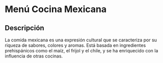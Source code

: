 # Menú Cocina Mexicana

## Descripción

La comida mexicana es una expresión cultural que se caracteriza por su riqueza de sabores, colores y aromas. Está basada en ingredientes prehispánicos como el maíz, el frijol y el chile, y se ha enriquecido con la influencia de otras cocinas. 